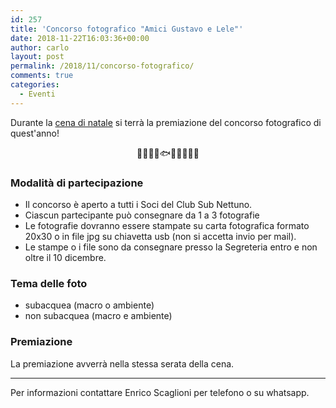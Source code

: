 ```yaml
---
id: 257
title: 'Concorso fotografico "Amici Gustavo e Lele"'
date: 2018-11-22T16:03:36+00:00
author: carlo
layout: post
permalink: /2018/11/concorso-fotografico/
comments: true
categories:
  - Eventi
---
```


Durante la [cena di natale](/2018/2018-11-20-cena-di-natale) si terrà la premiazione del concorso fotografico di quest'anno!

<p style="text-align:center">
  🌅🌊🐋🐙🐟🐡🐠🐬🐳🦑
</p>

### Modalità di partecipazione

- Il concorso è aperto a tutti i Soci del Club Sub Nettuno.
- Ciascun partecipante può consegnare da 1 a 3 fotografie
- Le fotografie dovranno essere stampate su carta fotografica formato 20x30 o in file jpg su chiavetta usb (non si accetta invio per mail).
- Le stampe o i file sono da consegnare presso la Segreteria entro e non oltre il 10 dicembre.

### Tema delle foto

- subacquea (macro o ambiente)
- non subacquea (macro e ambiente)

### Premiazione

La premiazione avverrà nella stessa serata della cena.

<hr class="wp-block-separator" />

Per informazioni contattare Enrico Scaglioni per telefono o su whatsapp.
